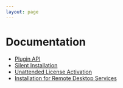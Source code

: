 ```yaml
---
layout: page
---
```


# Documentation

* [Plugin API](plugin_v3)
* [Silent Installation](install_silent)
* [Unattended License Activation](unattended_license_activation)
* [Installation for Remote Desktop Services](install_rdp)
